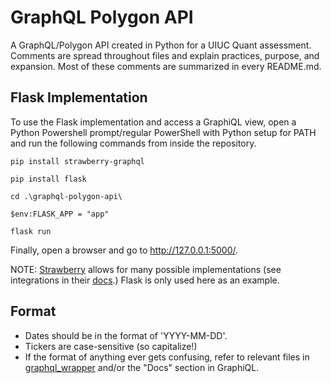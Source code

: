 # GraphQL Polygon API
A GraphQL/Polygon API created in Python for a UIUC Quant assessment. Comments 
are spread throughout files and explain practices, purpose, and expansion. 
Most of these comments are summarized in every README.md.

## Flask Implementation
To use the Flask implementation and access a GraphiQL view, open a Python 
Powershell prompt/regular PowerShell with Python setup for PATH and run the 
following commands from inside the repository.

`pip install strawberry-graphql`

`pip install flask`

`cd .\graphql-polygon-api\`

`$env:FLASK_APP = "app"`

`flask run`

Finally, open a browser and go to http://127.0.0.1:5000/.

NOTE: [Strawberry](https://strawberry.rocks/) allows for many possible 
implementations (see integrations in their 
[docs](https://strawberry.rocks/docs).) Flask is only used here as an example.


## Format
* Dates should be in the format of 'YYYY-MM-DD'.
* Tickers are case-sensitive (so capitalize!)
* If the format of anything ever gets confusing, refer to relevant files in 
[graphql_wrapper](https://github.com/anuj-p/Anuj-Patel-Quant-OA/tree/graphql-polygon-api/graphql-polygon-api/graphql_wrapper) and/or the "Docs" section in GraphiQL.
